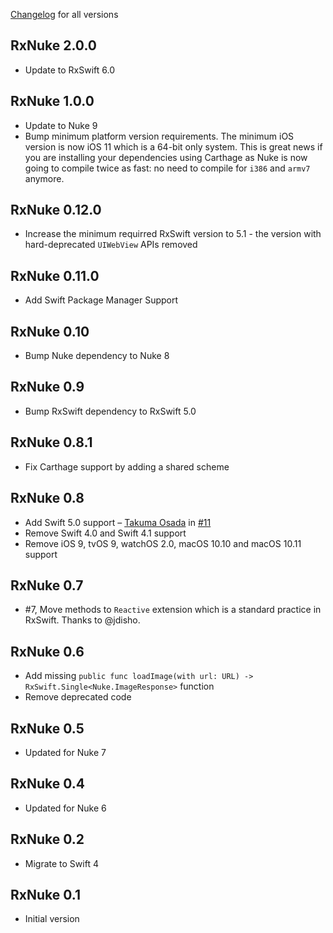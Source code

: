  [Changelog](https://github.com/kean/RxNuke/releases) for all versions

## RxNuke 2.0.0

- Update to RxSwift 6.0

## RxNuke 1.0.0

- Update to Nuke 9
- Bump minimum platform version requirements. The minimum iOS version is now iOS 11 which is a 64-bit only system. This is great news if you are installing your dependencies using Carthage as Nuke is now going to compile twice as fast: no need to compile for `i386` and `armv7` anymore.

## RxNuke 0.12.0

- Increase the minimum requirred RxSwift version to 5.1 - the version with hard-deprecated `UIWebView` APIs removed

## RxNuke 0.11.0

- Add Swift Package Manager Support

## RxNuke 0.10

- Bump Nuke dependency to Nuke 8

## RxNuke 0.9

- Bump RxSwift dependency to RxSwift 5.0

## RxNuke 0.8.1

- Fix Carthage support by adding a shared scheme 

## RxNuke 0.8

- Add Swift 5.0 support – [Takuma Osada](https://github.com/takumaosada) in [#11](https://github.com/kean/RxNuke/pull/11)
- Remove Swift 4.0 and Swift 4.1 support
- Remove iOS 9, tvOS 9, watchOS 2.0, macOS 10.10 and macOS 10.11 support

## RxNuke 0.7

- #7, Move methods to `Reactive` extension which is a standard practice in RxSwift. Thanks to @jdisho.

## RxNuke 0.6

- Add missing `public func loadImage(with url: URL) -> RxSwift.Single<Nuke.ImageResponse>` function
- Remove deprecated code

## RxNuke 0.5

- Updated for Nuke 7

## RxNuke 0.4

- Updated for Nuke 6

## RxNuke 0.2

- Migrate to Swift 4

## RxNuke 0.1

- Initial version
